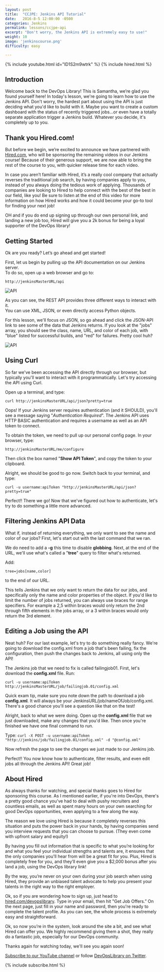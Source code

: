 ```yaml
---
layout: post
title:  "CCJPE: Jenkins API Tutorial"
date:   2016-8-5 12:00:00 -0500
categories: Jenkins
permalink: lessons/ccjpe-api
excerpt: "Don't worry, the Jenkins API is extremely easy to use!"
weight: 10
image: 'jenkinscourse.png'
difficulty: easy

---
```

{% include youtube.html id="ID1S2m9wtrk" %}
{% include hired.html %}

Introduction
------------
Welcome back to the DevOps Library! This is Samantha, we’re glad you found
yourself here!  In today's lesson, we're going to learn how to use the Jenkins
API.  Don't worry, the hardest part about using the API is just deciding what
you'd like to build with it.  Maybe you want to create a custom dashboard with
the status of recently triggered jobs…or even have a totally separate
application trigger a Jenkins build.  Whatever you decide, it's completely up
to you.

Thank you Hired.com!
--------------------
But before we begin, we’re excited to announce we have partnered with
[Hired.com](http://www.hired.com/devopslibrary),
who will be sponsoring the remaining videos in our Jenkins course! Because of
their generous support, we are now able to bring the rest of the course to you,
with quicker release time for each video.

In case you aren’t familiar with
Hired, it’s a really cool company that actually reverses the traditional job
search, by having companies apply to you, instead of you always doing the
tedious work of applying. Thousands of companies are looking to Hired to help
connect with the best of the best in our field, like you! Be sure to listen at
the end of this video for more information on how Hired works and how it could
become your go-to tool for finding your next job!

OH and if you do end up signing up through our own personal link, and landing a
new job too, Hired will give you a 2k bonus for being a loyal supporter of the
DevOps library!

Getting Started
---------------
Ok are you ready? Let’s go ahead and get started!

First, let us begin by pulling up the API documentation on our Jenkins server.  
To do so, open up a web browser and go to:


`http://jenkinsMasterURL/api`

![API](/images/api.png)

As you can see, the REST API provides three different ways to interact with it.  
You can use XML, JSON, or even directly access Python objects.

For this lesson, we'll focus on JSON, so go ahead and click the JSON-API link to
see some of the data that Jenkins returns.  If you look at the "jobs" array, you
should see the class, name, URL, and color of each job, with "blue" listed for
successful builds, and "red" for failures.  Pretty cool huh?

![API](/images/api2.png)

Using Curl
----------
So far we've been accessing the API directly through our browser, but typically you'll want to interact with it programmatically.  Let's try accessing the API using Curl.

Open up a terminal, and type:

`curl http://jenkinsMasterURL/api/json?pretty=true`

Oops!  If your Jenkins server requires authentication (and it SHOULD), you'll
see a message saying "*Authentication Required*".  The Jenkins API uses HTTP
BASIC authentication and requires a username as well as an API token to connect.

To obtain the token, we need to pull up our personal config page.  In your
browser, type:

`http://jenkinsMasterURL/me/configure`

Then click the box named "**Show API Token**", and copy the token to your
clipboard.

Alright, we should be good to go now.  Switch back to your terminal, and type:

`curl -u username:apiToken "http://jenkinsMasterURL/api/json?pretty=true"`

Perfect!! There we go!  Now that we've figured out how to authenticate, let's
try to do something a little more advanced.

Filtering Jenkins API Data
--------------------------
What if, instead of returning everything, we only want to see the name and color
of our jobs?  First, let's start out with the last command that we ran.  

We do need to add a **-g** this time to disable **globbing**.  Next, at the end
of the URL, we'll use what's called a "**tree**" query to filter what's
returned.  

Add:

`tree=jobs[name,color]`

to the end of our URL.

This tells Jenkins that we only want to return the data for our jobs, and
specifically only the name and color properties of the object.  If you'd like to
limit the number of jobs returned, you can always use braces for range
specifiers.  For example a 2,5 within braces would only return the 2nd through
fifth elements in the jobs array, or a 3 within braces would only return the 3rd
element.

Editing a Job using the API
---------------------------
Neat huh?  For our last example, let's try to do something really fancy.  We're
going to download the config.xml from a job that's been failing, fix the
configuration, then push the changes back to Jenkins, all using only the API!

The Jenkins job that we need to fix is called failingjob01. First, let's
download the **config.xml** file.  Run:

`curl -u username:apiToken http://jenkinsMasterURL/job/failingjob.01/config.xml`

Quick exam tip, make sure you note down the path to download a job
**config.xml**.  It will always be your JenkinsURL/job/nameOfJob/config.xml.   
There's a good chance you'll see a question like that on the test!

Alright, back to what we were doing.  Open up the **config.xml** file that we
just downloaded, make any changes that you'd like.   Then once you're finished
we have one final command to run.

Type:
`curl -X POST -u username:apiToken "http://jenkins/job/failingjob.01/config.xml" -d "@config.xml"`

Now refresh the page to see the changes we just made to our Jenkins job.  

Perfect!!  You now know how to authenticate, filter results, and even edit jobs all through the Jenkins API!  Great job!

About Hired
-----------
As always thanks for watching, and special thanks goes to Hired for sponsoring
this course. As I mentioned earlier, if you're into DevOps, there's a pretty
good chance you've had to deal with pushy recruiters and countless emails, as
well as spent many hours on your own searching for good DevOps opportunities,
even applying to a few along the way.

The reason we love using Hired is because it completely reverses this situation
and puts the power back in your hands, by having companies send you interview
requests that you can choose to pursue. (They even come with upfront salary
and equity!)

By having you fill out information that is specific to what you’re looking for
and what you feel your individual strengths and talents are, it ensures that the
only companies you'll hear from will be a great fit for you. Plus, Hired is
completely free for you, and they’ll even give you a $2,000 bonus after you
land a job, using the DevOps library link!

By the way, you’re never on your own during your job search when using Hired,
they provide an unbiased talent advocate to help you present your talents in
the right way to the right employer.

Ok, so if you are wondering how to sign up, just head to
[hired.com/devopslibrary](http://www.hired.com/devopslibrary).  Type in your
email, then hit "Get Job Offers.”  On the next page, just fill in your name and
password, then you're ready to complete the talent profile. As you can see, the
whole process is extremely easy and straightforward.

Ok, so now you’re in the system, look around the site a bit, and see what Hired
can offer you. We highly recommend giving them a shot, they really do a
fantastic job, especially for our DevOps community.

Thanks again for watching today, we'll see you again soon!

[Subscribe to our YouTube channel](https://www.youtube.com/channel/UCOnioSzUZS-ZqsRnf38V2nA?sub_confirmation=1) or follow [DevOpsLibrary on Twitter](https://twitter.com/intent/user?screen_name=devopslibrary).  

{% include subscribe.html %}
